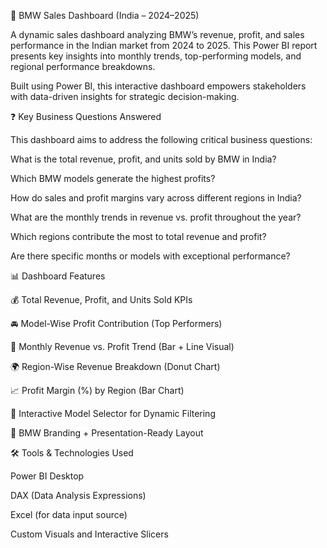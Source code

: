 🚗 BMW Sales Dashboard (India – 2024–2025)


  A dynamic sales dashboard analyzing BMW’s revenue, profit, and sales performance in the Indian market from 2024 to 2025. This Power BI report presents key insights into monthly trends, top-performing models, and regional performance breakdowns.

Built using Power BI, this interactive dashboard empowers stakeholders with data-driven insights for strategic decision-making.


❓ Key Business Questions Answered


This dashboard aims to address the following critical business questions:

What is the total revenue, profit, and units sold by BMW in India?

Which BMW models generate the highest profits?

How do sales and profit margins vary across different regions in India?

What are the monthly trends in revenue vs. profit throughout the year?

Which regions contribute the most to total revenue and profit?

Are there specific months or models with exceptional performance?



📊 Dashboard Features


💰 Total Revenue, Profit, and Units Sold KPIs

🚘 Model-Wise Profit Contribution (Top Performers)

📅 Monthly Revenue vs. Profit Trend (Bar + Line Visual)

🌍 Region-Wise Revenue Breakdown (Donut Chart)

📈 Profit Margin (%) by Region (Bar Chart)

🔘 Interactive Model Selector for Dynamic Filtering

🧠 BMW Branding + Presentation-Ready Layout



🛠️ Tools & Technologies Used


Power BI Desktop

DAX (Data Analysis Expressions)

Excel (for data input source)

Custom Visuals and Interactive Slicers

